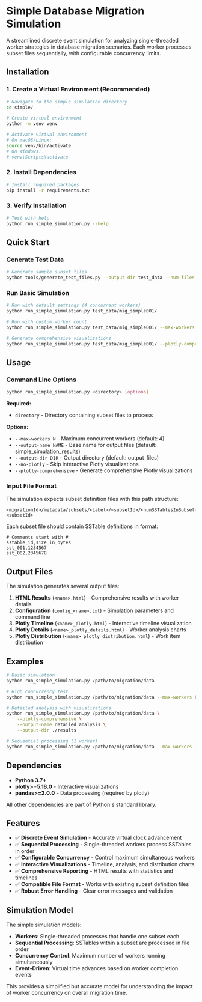 # Simple Database Migration Simulation

A streamlined discrete event simulation for analyzing single-threaded worker strategies in database migration scenarios. Each worker processes subset files sequentially, with configurable concurrency limits.

## Installation

### 1. Create a Virtual Environment (Recommended)

```bash
# Navigate to the simple simulation directory
cd simple/

# Create virtual environment
python -m venv venv

# Activate virtual environment
# On macOS/Linux:
source venv/bin/activate
# On Windows:
# venv\Scripts\activate
```

### 2. Install Dependencies

```bash
# Install required packages
pip install -r requirements.txt
```

### 3. Verify Installation

```bash
# Test with help
python run_simple_simulation.py --help
```

## Quick Start

### Generate Test Data

```bash
# Generate sample subset files
python tools/generate_test_files.py --output-dir test_data --num-files 10
```

### Run Basic Simulation

```bash
# Run with default settings (4 concurrent workers)
python run_simple_simulation.py test_data/mig_simple001/

# Run with custom worker count
python run_simple_simulation.py test_data/mig_simple001/ --max-workers 2

# Generate comprehensive visualizations
python run_simple_simulation.py test_data/mig_simple001/ --plotly-comprehensive
```

## Usage

### Command Line Options

```bash
python run_simple_simulation.py <directory> [options]
```

**Required:**
- `directory` - Directory containing subset files to process

**Options:**
- `--max-workers N` - Maximum concurrent workers (default: 4)
- `--output-name NAME` - Base name for output files (default: simple_simulation_results)
- `--output-dir DIR` - Output directory (default: output_files)
- `--no-plotly` - Skip interactive Plotly visualizations  
- `--plotly-comprehensive` - Generate comprehensive Plotly visualizations

### Input File Format

The simulation expects subset definition files with this path structure:
```
<migrationId>/metadata/subsets/<Label>/<subsetId>/<numSSTablesInSubset>/<dataSizeOfSubset>/subset-<subsetId>
```

Each subset file should contain SSTable definitions in format:
```
# Comments start with #
sstable_id,size_in_bytes
sst_001,1234567
sst_002,2345678
```

## Output Files

The simulation generates several output files:

1. **HTML Results** (`<name>.html`) - Comprehensive results with worker details
2. **Configuration** (`config_<name>.txt`) - Simulation parameters and command line
3. **Plotly Timeline** (`<name>_plotly.html`) - Interactive timeline visualization
4. **Plotly Details** (`<name>_plotly_details.html`) - Worker analysis charts
5. **Plotly Distribution** (`<name>_plotly_distribution.html`) - Work item distribution

## Examples

```bash
# Basic simulation
python run_simple_simulation.py /path/to/migration/data

# High concurrency test
python run_simple_simulation.py /path/to/migration/data --max-workers 8

# Detailed analysis with visualizations
python run_simple_simulation.py /path/to/migration/data \
    --plotly-comprehensive \
    --output-name detailed_analysis \
    --output-dir ./results

# Sequential processing (1 worker)
python run_simple_simulation.py /path/to/migration/data --max-workers 1
```

## Dependencies

- **Python 3.7+**
- **plotly>=5.18.0** - Interactive visualizations
- **pandas>=2.0.0** - Data processing (required by plotly)

All other dependencies are part of Python's standard library.

## Features

- ✅ **Discrete Event Simulation** - Accurate virtual clock advancement
- ✅ **Sequential Processing** - Single-threaded workers process SSTables in order
- ✅ **Configurable Concurrency** - Control maximum simultaneous workers
- ✅ **Interactive Visualizations** - Timeline, analysis, and distribution charts
- ✅ **Comprehensive Reporting** - HTML results with statistics and timelines
- ✅ **Compatible File Format** - Works with existing subset definition files
- ✅ **Robust Error Handling** - Clear error messages and validation

## Simulation Model

The simple simulation models:
- **Workers**: Single-threaded processes that handle one subset each
- **Sequential Processing**: SSTables within a subset are processed in file order
- **Concurrency Control**: Maximum number of workers running simultaneously
- **Event-Driven**: Virtual time advances based on worker completion events

This provides a simplified but accurate model for understanding the impact of worker concurrency on overall migration time. 